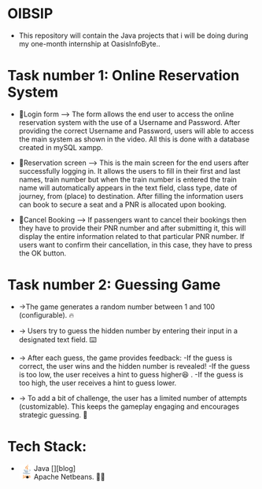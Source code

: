 # OIBSIP
* This repository will contain the Java projects that i will be doing during my one-month internship at OasisInfoByte..

# Task number 1: Online Reservation System

* 🔗Login form --> The form allows the end user to access the online reservation system with the use of a Username and Password. After providing the correct Username and Password, users will able to access the main system as shown in the video. All this is done with a database created in mySQL xampp.

* 🔗Reservation screen --> This is the main screen for the end users after successfully logging in. It allows the users to fill in their first and last names, train number but when the train number is entered the train name will automatically appears in the text field, class type, date of journey, from (place) to destination. After filling the information users can book to secure a seat and a PNR is allocated upon booking.

* 🔗Cancel Booking --> If passengers want to cancel their bookings then they have to provide their PNR number and after submitting it, this will display the entire information related to that particular PNR number. If users want to confirm their cancellation, in this case, they have to press the OK button.

# Task number 2: Guessing Game

* ->The game generates a random number between 1 and 100 (configurable). 🔥 

* -> Users try to guess the hidden number by entering their input in a designated text field. ⌨️

* -> After each guess, the game provides feedback:
  -If the guess is correct, the user wins and the hidden number is revealed!
  -If the guess is too low, the user receives a hint to guess higher😆 .
  -If the guess is too high, the user receives a hint to guess lower.

* -> To add a bit of challenge, the user has a limited number of attempts (customizable). This keeps the gameplay engaging and encourages strategic guessing. 👾 

# Tech Stack:
  * Java [<img align="left" alt="Java" width="30px" src="https://raw.githubusercontent.com/github/explore/80688e429a7d4ef2fca1e82350fe8e3517d3494d/topics/java/java.png" />][blog]
  * Apache Netbeans. 👨‍💻 
